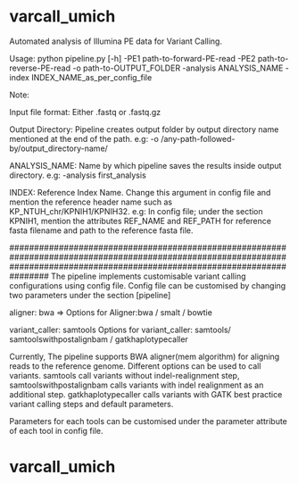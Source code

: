 # varcall_umich
Automated analysis of Illumina PE data for Variant Calling.

Usage: python pipeline.py [-h] -PE1 path-to-forward-PE-read -PE2 path-to-reverse-PE-read -o path-to-OUTPUT_FOLDER -analysis ANALYSIS_NAME -index INDEX_NAME_as_per_config_file
       
Note:

Input file format: Either .fastq or .fastq.gz

Output Directory: Pipeline creates output folder by output directory name mentioned at the end of the path. e.g: -o /any-path-followed-by/output_directory-name/

ANALYSIS_NAME: Name by which pipeline saves the results inside output directory. e.g: -analysis first_analysis
 
INDEX: Reference Index Name. Change this argument in config file and mention the reference header name such as KP_NTUH_chr/KPNIH1/KPNIH32. 
        e.g: In config file; under the section KPNIH1, mention the attributes REF_NAME and REF_PATH for reference fasta filename and path to the reference fasta file.
        
################################################################################################################################################################################
The pipeline implements customisable variant calling configurations using config file.
Config file can be customised by changing two parameters under the section [pipeline]

aligner: bwa => Options for Aligner:bwa / smalt / bowtie

variant_caller: samtools Options for variant_caller: samtools/ samtoolswithpostalignbam / gatkhaplotypecaller

Currently, The pipeline supports BWA aligner(mem algorithm) for aligning reads to the reference genome.
Different options can be used to call variants. samtools call variants without indel-realignment step, samtoolswithpostalignbam calls variants with indel realignment as an additional step. 
gatkhaplotypecaller calls variants with GATK best practice variant calling steps and default parameters.

Parameters for each tools can be customised under the parameter attribute of each tool in config file.
# varcall_umich
